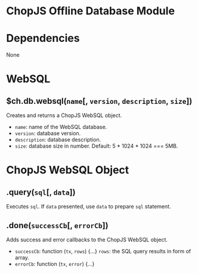 ChopJS Offline Database Module
===========================

Dependencies
============

None

WebSQL
============

$ch.db.websql(`name`[, `version`, `description`, `size`])
------------------------------

Creates and returns a ChopJS WebSQL object.

+ `name`: name of the WebSQL database.
+ `version`: database version.
+ `description`: database description.
+ `size`: database size in number. Default: 5 * 1024 * 1024 === 5MB.

ChopJS WebSQL Object
====================

.query(`sql`[, `data`])
------------------------

Executes `sql`. If `data` presented, use `data` to prepare `sql` statement.

.done(`successCb`[, `errorCb`])
----------------------------

Adds success and error callbacks to the ChopJS WebSQL object.

+ `successCb`: function (`tx`, `rows`) {...} `rows`: the SQL query results in form of array.
+ `errorCb`: function (`tx`, `error`) {...}
